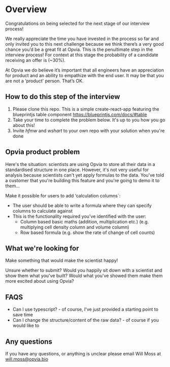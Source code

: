 # Overview

Congratulations on being selected for the next stage of our interview process! 

We really appreciate the time you have invested in the process so far and only invited you to this next challenge because we think there’s a very good chance you’d be a great fit at Opvia. This is the penultimate step in the interview process! For context at this stage the probability of a candidate receiving an offer is (~30%).

At Opvia we do believe it’s important that all engineers have an appreciation for product and an ability to empathize with the end user. It may be that you are not a ‘product’ person. That’s OK.

## How to do this step of the interview

1. Please clone this repo. This is a simple create-react-app featuring the blueprintjs table component https://blueprintjs.com/docs/#table
2. Take your time to complete the problem below. It's up to you how you go about this!
3. Invite *hfmw* and *wshart* to your own repo with your solution when you're done

## Opvia product problem

Here's the situation: scientists are using Opvia to store all their data in a standardised structure in one place. However, it's not very useful for analysis because scientists can't yet apply formulas to the data. You've told a customer that you're building this feature and you're going to demo it to them...

Make it possible for users to add ‘calculation columns`:
- The user should be able to write a formula where they can specify columns to calculate against
- This is the functionality required you've identified with the user:
  - Column based basic maths (addition, multiplication etc.) (e.g. multiplying cell density column and volume column)
  - Row based formula (e.g. show the rate of change of cell counts)

## What we're looking for

Make something that would make the scientist happy!

Unsure whether to submit? Would you happily sit down with a scientist and show them what you've built? Would what you've showed them make them more excited about using Opvia?

## FAQS
- Can I use typescript? - of course, I've just provided a starting point to save time
- Can I change the structure/content of the raw data? - of course if you would like to

## Any questions

If you have any questions, or anything is unclear please email Will Moss at will.moss@opvia.bio

